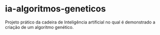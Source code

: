 # ia-algoritmos-geneticos
Projeto prático da cadeira de Inteligência artificial no qual é demonstrado a criação de um algoritmo genético.
